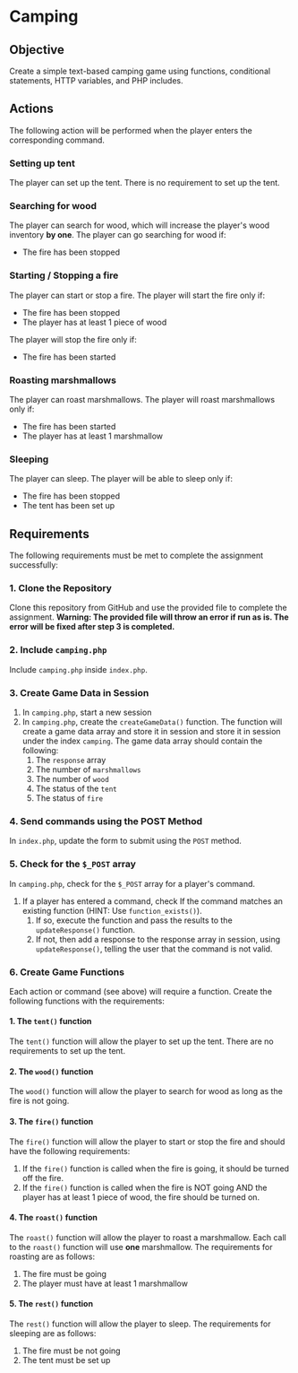 # Camping

## Objective
Create a simple text-based camping game using functions, conditional statements, HTTP variables, and PHP includes.

## Actions
The following action will be performed when the player enters the corresponding command.

### Setting up tent
The player can set up the tent. There is no requirement to set up the tent. 

### Searching for wood
The player can search for wood, which will increase the player's wood inventory **by one**. The player can go searching for wood if:

- The fire has been stopped

### Starting / Stopping a fire
The player can start or stop a fire. The player will start the fire only if:

- The fire has been stopped
- The player has at least 1 piece of wood

The player will stop the fire only if:

- The fire has been started

### Roasting marshmallows
The player can roast marshmallows. The player will roast marshmallows only if:

- The fire has been started
- The player has at least 1 marshmallow 

### Sleeping
The player can sleep. The player will be able to sleep only if: 

- The fire has been stopped
- The tent has been set up

## Requirements
The following requirements must be met to complete the assignment successfully: 

### 1. Clone the Repository
Clone this repository from GitHub and use the provided file to complete the assignment. **Warning: The provided file will throw an error if run as is. The error will be fixed after step 3 is completed.**

### 2. Include `camping.php`
Include `camping.php` inside `index.php`.

### 3. Create Game Data in Session
1. In `camping.php`, start a new session
2. In `camping.php`, create the `createGameData()` function. The function will create a game data array and store it in session and store it in session under the index `camping`. The game data array should contain the following:
    1. The `response` array
    2. The number of `marshmallows`
    3. The number of `wood`
    4. The status of the `tent`
    5. The status of `fire`

### 4. Send commands using the POST Method
In `index.php`, update the form to submit using the `POST` method.

### 5. Check for the `$_POST` array
In `camping.php`, check for the `$_POST` array for a player's command. 

1. If a player has entered a command, check If the command matches an existing function (HINT: Use `function_exists()`). 
    1. If so, execute the function and pass the results to the `updateResponse()` function.
    2. If not, then add a response to the response array in session, using `updateResponse()`, telling the user that the command is not valid.

### 6. Create Game Functions
Each action or command (see above) will require a function. Create the following functions with the requirements:

#### 1. The `tent()` function
The `tent()` function will allow the player to set up the tent. There are no requirements to set up the tent.  

#### 2. The `wood()` function
The `wood()` function will allow the player to search for wood as long as the fire is not going.

#### 3. The `fire()` function
The `fire()` function will allow the player to start or stop the fire and should have the following requirements: 

1. If the `fire()` function is called when the fire is going, it should be turned off the fire. 
2. If the `fire()` function is called when the fire is NOT going AND the player has at least 1 piece of wood, the fire should be turned on. 

#### 4. The `roast()` function
The `roast()` function will allow the player to roast a marshmallow. Each call to the `roast()` function will use **one** marshmallow. The requirements for roasting are as follows:

1. The fire must be going
2. The player must have at least 1 marshmallow

#### 5. The `rest()` function
The `rest()` function will allow the player to sleep. The requirements for sleeping are as follows:

1. The fire must be not going
2. The tent must be set up

